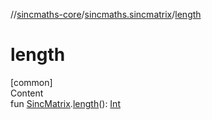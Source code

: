 //[sincmaths-core](../../index.md)/[sincmaths.sincmatrix](index.md)/[length](length.md)



# length  
[common]  
Content  
fun [SincMatrix](../sincmaths/-sinc-matrix/index.md).[length](length.md)(): [Int](https://kotlinlang.org/api/latest/jvm/stdlib/kotlin/-int/index.html)  



